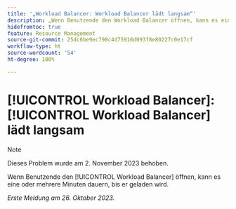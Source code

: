 ```yaml
---
title: '„Workload Balancer: Workload Balancer lädt langsam“'
description: „Wenn Benutzende den Workload Balancer öffnen, kann es eine oder mehrere Minuten dauern, bis er geladen wird.“
hidefromtoc: true
feature: Resource Management
source-git-commit: 25dc6be9ec798c4d75916d093f8e80227c0e17cf
workflow-type: ht
source-wordcount: '54'
ht-degree: 100%

---
```



# [!UICONTROL Workload Balancer]: [!UICONTROL Workload Balancer] lädt langsam

>[!NOTE]
>
>Dieses Problem wurde am 2. November 2023 behoben.

Wenn Benutzende den [!UICONTROL Workload Balancer] öffnen, kann es eine oder mehrere Minuten dauern, bis er geladen wird.

_Erste Meldung am 26. Oktober 2023._
